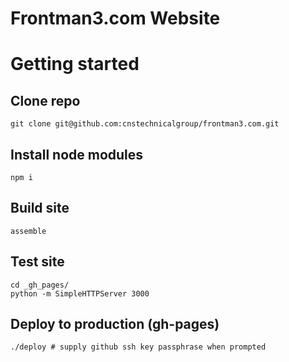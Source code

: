 Frontman3.com Website
=====================

# Getting started

## Clone repo

```
git clone git@github.com:cnstechnicalgroup/frontman3.com.git
```

## Install node modules
```
npm i
```

## Build site
```
assemble
```

## Test site
```
cd _gh_pages/
python -m SimpleHTTPServer 3000
```

## Deploy to production (gh-pages)
```
./deploy # supply github ssh key passphrase when prompted
```

